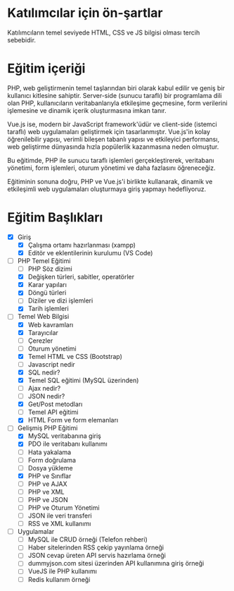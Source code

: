 # Katılımcılar için ön-şartlar

Katılımcıların temel seviyede HTML, CSS ve JS bilgisi olması tercih sebebidir.

# Eğitim içeriği

PHP, web geliştirmenin temel taşlarından biri olarak kabul edilir ve geniş bir kullanıcı kitlesine sahiptir. Server-side (sunucu taraflı) bir programlama dili olan PHP, kullanıcıların veritabanlarıyla etkileşime geçmesine, form verilerini işlemesine ve dinamik içerik oluşturmasına imkan tanır.

Vue.js ise, modern bir JavaScript framework'üdür ve client-side (istemci taraflı) web uygulamaları geliştirmek için tasarlanmıştır. Vue.js'in kolay öğrenilebilir yapısı, verimli bileşen tabanlı yapısı ve etkileyici performansı, web geliştirme dünyasında hızla popülerlik kazanmasına neden olmuştur.

Bu eğitimde, PHP ile sunucu taraflı işlemleri gerçekleştirerek, veritabanı yönetimi, form işlemleri, oturum yönetimi ve daha fazlasını öğreneceğiz.

Eğitiminin sonuna doğru, PHP ve Vue.js'i birlikte kullanarak, dinamik ve etkileşimli web uygulamaları oluşturmaya giriş yapmayı hedefliyoruz.

# Eğitim Başlıkları

- [x] Giriş
  - [x] Çalışma ortamı hazırlanması (xampp)
  - [x] Editör ve eklentilerinin kurulumu (VS Code)
- [ ] PHP Temel Eğitimi
  - [ ] PHP Söz dizimi
  - [x] Değişken türleri, sabitler, operatörler
  - [x] Karar yapıları
  - [x] Döngü türleri
  - [ ] Diziler ve dizi işlemleri
  - [x] Tarih işlemleri
- [ ] Temel Web Bilgisi
  - [x] Web kavramları
  - [x] Tarayıcılar
  - [ ] Çerezler
  - [ ] Oturum yönetimi
  - [x] Temel HTML ve CSS (Bootstrap)
  - [ ] Javascript nedir
  - [x] SQL nedir?
  - [x] Temel SQL eğitimi (MySQL üzerinden)
  - [ ] Ajax nedir?
  - [ ] JSON nedir?
  - [x] Get/Post metodları
  - [ ] Temel API eğitimi
  - [x] HTML Form ve form elemanları
- [ ] Gelişmiş PHP Eğitimi
  - [x] MySQL veritabanına giriş
  - [x] PDO ile veritabanı kullanımı
  - [ ] Hata yakalama
  - [ ] Form doğrulama
  - [ ] Dosya yükleme
  - [x] PHP ve Sınıflar
  - [ ] PHP ve AJAX
  - [ ] PHP ve XML
  - [ ] PHP ve JSON
  - [ ] PHP ve Oturum Yönetimi
  - [ ] JSON ile veri transferi
  - [ ] RSS ve XML kullanımı
- [ ] Uygulamalar
  - [ ] MySQL ile CRUD örneği (Telefon rehberi)
  - [ ] Haber sitelerinden RSS çekip yayınlama örneği
  - [ ] JSON cevap üreten API servis hazırlama örneği
  - [ ] dummyjson.com sitesi üzerinden API kullanımına giriş örneği
  - [ ] VueJS ile PHP kullanımı
  - [ ] Redis kullanım örneği
